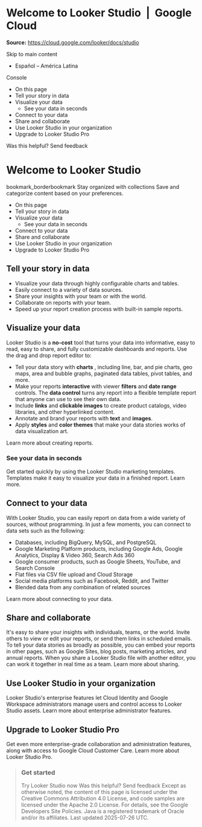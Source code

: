 # Welcome to Looker Studio  |  Google Cloud

**Source:** https://cloud.google.com/looker/docs/studio

Skip to main content 
  * Español – América Latina

Console 


  * On this page
  * Tell your story in data
  * Visualize your data
    * See your data in seconds
  * Connect to your data
  * Share and collaborate
  * Use Looker Studio in your organization
  * Upgrade to Looker Studio Pro




Was this helpful?
Send feedback 
#  Welcome to Looker Studio
bookmark_borderbookmark Stay organized with collections  Save and categorize content based on your preferences.
  * On this page
  * Tell your story in data
  * Visualize your data
    * See your data in seconds
  * Connect to your data
  * Share and collaborate
  * Use Looker Studio in your organization
  * Upgrade to Looker Studio Pro


## Tell your story in data
  * Visualize your data through highly configurable charts and tables.
  * Easily connect to a variety of data sources.
  * Share your insights with your team or with the world.
  * Collaborate on reports with your team.
  * Speed up your report creation process with built-in sample reports.


## Visualize your data
Looker Studio is a **no-cost** tool that turns your data into informative, easy to read, easy to share, and fully customizable dashboards and reports. Use the drag and drop report editor to:
  * Tell your data story with **charts** , including line, bar, and pie charts, geo maps, area and bubble graphs, paginated data tables, pivot tables, and more.
  * Make your reports **interactive** with viewer **filters** and **date range** controls. The **data control** turns any report into a flexible template report that anyone can use to see their own data.
  * Include **links** and **clickable images** to create product catalogs, video libraries, and other hyperlinked content.
  * Annotate and brand your reports with **text** and **images**.
  * Apply **styles** and **color themes** that make your data stories works of data visualization art.


Learn more about creating reports.
### See your data in seconds
Get started quickly by using the Looker Studio marketing templates. Templates make it easy to visualize your data in a finished report. Learn more.
## Connect to your data
With Looker Studio, you can easily report on data from a wide variety of sources, without programming. In just a few moments, you can connect to data sets such as the following:
  * Databases, including BigQuery, MySQL, and PostgreSQL
  * Google Marketing Platform products, including Google Ads, Google Analytics, Display & Video 360, Search Ads 360
  * Google consumer products, such as Google Sheets, YouTube, and Search Console
  * Flat files via CSV file upload and Cloud Storage
  * Social media platforms such as Facebook, Reddit, and Twitter
  * Blended data from any combination of related sources


Learn more about connecting to your data.
## Share and collaborate
It's easy to share your insights with individuals, teams, or the world. Invite others to view or edit your reports, or send them links in scheduled emails. To tell your data stories as broadly as possible, you can embed your reports in other pages, such as Google Sites, blog posts, marketing articles, and annual reports.
When you share a Looker Studio file with another editor, you can work it together in real time as a team.
Learn more about sharing.
## Use Looker Studio in your organization
Looker Studio's enterprise features let Cloud Identity and Google Workspace administrators manage users and control access to Looker Studio assets.
Learn more about enterprise administrator features.
## Upgrade to Looker Studio Pro
Get even more enterprise-grade collaboration and administration features, along with access to Google Cloud Customer Care. Learn more about Looker Studio Pro.
> ### Get started
> Try Looker Studio now 
Was this helpful?
Send feedback 
Except as otherwise noted, the content of this page is licensed under the Creative Commons Attribution 4.0 License, and code samples are licensed under the Apache 2.0 License. For details, see the Google Developers Site Policies. Java is a registered trademark of Oracle and/or its affiliates.
Last updated 2025-07-26 UTC.



